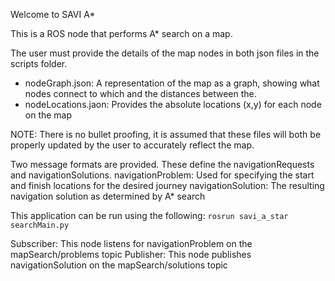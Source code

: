 Welcome to SAVI A*

This is a ROS node that performs A* search on a map.

The user must provide the details of the map nodes in both json files in the scripts folder.
- nodeGraph.json: A representation of the map as a graph, showing what nodes connect to which and the distances between the.
- nodeLocations.jaon: Provides the absolute locations (x,y) for each node on the map

NOTE: There is no bullet proofing, it is assumed that these files will both be properly updated by the user to accurately reflect the map.

Two message formats are provided. These define the navigationRequests and navigationSolutions. 
navigationProblem: Used for specifying the start and finish locations for the desired journey
navigationSolution: The resulting navigation solution as determined by A* search

This application can be run using the following:
```rosrun savi_a_star searchMain.py```

Subscriber: This node listens for navigationProblem on the mapSearch/problems topic
Publisher: This node publishes navigationSolution on the  mapSearch/solutions topic
